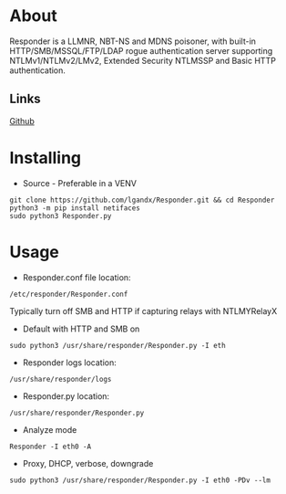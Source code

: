# About
Responder is a LLMNR, NBT-NS and MDNS poisoner, with built-in HTTP/SMB/MSSQL/FTP/LDAP rogue authentication server supporting NTLMv1/NTLMv2/LMv2, Extended Security NTLMSSP and Basic HTTP authentication.
## Links
[Github](https://github.com/lgandx/Responder)
# Installing
- Source - Preferable in a VENV
```
git clone https://github.com/lgandx/Responder.git && cd Responder
python3 -m pip install netifaces
sudo python3 Responder.py
```
# Usage
- Responder.conf file location:
```
/etc/responder/Responder.conf
```
Typically turn off SMB and HTTP if capturing relays with NTLMYRelayX

- Default with HTTP and SMB on
```
sudo python3 /usr/share/responder/Responder.py -I eth
```

- Responder logs location:
```
/usr/share/responder/logs
```

- Responder.py location:
```
/usr/share/responder/Responder.py
```

- Analyze mode
```
Responder -I eth0 -A
```

- Proxy, DHCP, verbose, downgrade
```
sudo python3 /usr/share/responder/Responder.py -I eth0 -PDv --lm
```